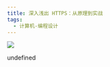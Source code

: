 ```yaml
---
title: 深入浅出 HTTPS：从原理到实战
tags:
  - 计算机-编程设计
---
```


![](https://cdn.weread.qq.com/weread/cover/14/YueWen_23914544/s_YueWen_23914544.jpg)

undefined